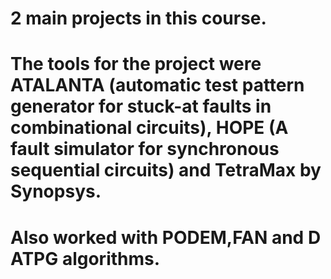 # 2 main projects in this course.
# The tools for the project were ATALANTA (automatic test pattern generator for stuck-at faults in combinational circuits), HOPE (A fault simulator for synchronous sequential circuits) and TetraMax by Synopsys.
# Also worked with PODEM,FAN and D ATPG algorithms.
